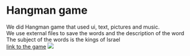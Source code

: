 <h1>Hangman game</h1>
<div>We did Hangman game that used ui, text, pictures and music.</div>
<div>We use external files to save the words and the description of the word</div>
<div>The subject of the words is the kings of Israel</div>
<a href="https://shaykeshok.itch.io/hangman" target=_blank">link to the game</a>
<img src="https://github.com/shaykeshok/unity-Ex3/blob/master/images/Capture.PNG">
